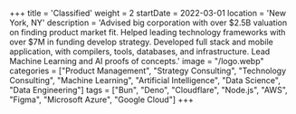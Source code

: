 +++
title = 'Classified'
weight = 2
startDate = 2022-03-01
location = 'New York, NY'
description = 'Advised big corporation with over $2.5B valuation on finding product market fit. Helped leading technology frameworks with over $7M in funding develop strategy. Developed full stack and mobile application, with compilers, tools, databases, and infrastructure. Lead Machine Learning and AI proofs of concepts.'
image = "/logo.webp"
categories = ["Product Management", "Strategy Consulting", "Technology Consulting", "Machine Learning", "Artificial Intelligence", "Data Science", "Data Engineering"]
tags = ["Bun", "Deno", "Cloudflare", "Node.js", "AWS", "Figma", "Microsoft Azure", "Google Cloud"]
+++
